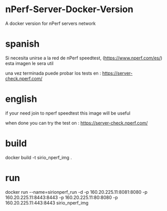 # nPerf-Server-Docker-Version
A docker version for nPerf servers network


# spanish
Si necesita unirse a la red de nPerf speedtest, (https://www.nperf.com/es/)
esta imagen le sera util

una vez terminada puede probar los tests en  : 
https://server-check.nperf.com/

# english
if your need join to nperf speedtest
this image will be useful

when done you can try the test on : 
https://server-check.nperf.com/


# build 
docker  build  -t  sirio_nperf_img  .

# run
docker run --name=sirionperf_run -d -p 160.20.225.11:8081:8080 -p 160.20.225.11:8443:8443 -p 160.20.225.11:80:8080 -p 160.20.225.11:443:8443  sirio_nperf_img


